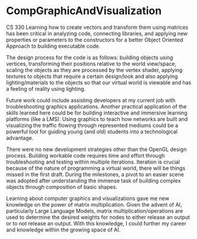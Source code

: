 # CompGraphicAndVisualization
CS 330 
Learning how to create vectors and transform them using matrices has been critical in analyzing code, connecting libraries, and applying new properties or parameters to the constructors for a better Object Oriented Approach to building executable code. 

The design process for the code is as follows: building objects using vertices, transforming their positions relative to the world view/space, scaling the objects as they are processed by the vertex shader, applying textures to objects that require a certain design/look and also applying lighting/materials to the objects so that our virtual world is viewable and has a feeling of reality using lighting. 

Future work could include assisting developers at my current job with troubleshooting graphics applications.  Another practical application of the skills learned here could be for building interactive and immersive learning platforms (like a LMS).  Using graphics to teach how networks are built and visualizing the traffic flowing through represented mediums could be a powerful tool for guiding young (and old) students into a technological advantage. 


There were no new development strategies other than the OpenGL design process.  Building workable code requires time and effort through troubleshooting and testing within multiple iterations.  Iteration is crucial because of the nature of programming a virtual world, there will be things missed in the first draft.  During the milestones, a pivot to an easier scene was adopted after understanding the immense task of building complex objects through composition of basic shapes.  

Learning about computer graphics and visualizations gave me new knowledge on the power of matrix multiplication.  Given the advent of AI, particularly Large Language Models, matrix multiplication/operations are used to determine the desired weights for nodes to either release an output or to not release an output.  With this knowledge, I could further my career and knowledge within the growing space of AI.  
